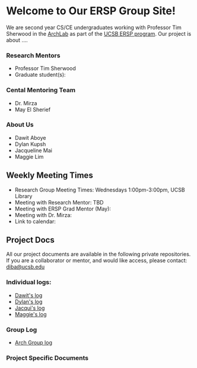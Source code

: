 # Welcome to Our ERSP Group Site!

We are second year CS/CE undergraduates working with Professor Tim Sherwood in the [ArchLab](https://www.arch.cs.ucsb.edu/prof-sherwood/) as part of the [UCSB ERSP program](https://sites.google.com/site/erspucsb/home). Our project is about ....

### Research Mentors
* Professor Tim Sherwood
* Graduate student(s):

### Cental Mentoring Team
* Dr. Mirza
* May El Sherief 

### About Us
* Dawit Aboye
* Dylan Kupsh
* Jacqueline Mai
* Maggie Lim 


## Weekly Meeting Times

* Research Group Meeting Times: Wednesdays 1:00pm-3:00pm, UCSB Library
* Meeting with Research Mentor: TBD
* Meeting with ERSP Grad Mentor (May):
* Meeting with Dr. Mirza:
* Link to calendar:

## Project Docs
All our project documents are available in the following private repositories. If you are a collaborator or mentor, and would like access, please contact: diba@ucsb.edu

### Individual logs: 
* [Dawit's log](https://github.com/ucsb-ersp-2018/arch-dawita-research-log)
* [Dylan's log](https://github.com/ucsb-ersp-2018/arch-dylank-research-log)
* [Jacqui's log](https://github.com/ucsb-ersp-2018/arch-jacquim-research-log)
* [Maggie's log](https://github.com/ucsb-ersp-2018/arch-maggiel-research-log)

### Group Log

* [Arch Group log](https://github.com/ucsb-ersp-2018/arch-group-log.git)

### Project Specific Documents
